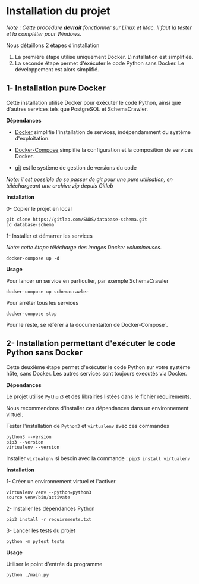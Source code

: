 # Installation du projet


*Note : Cette procédure **devrait** fonctionner sur Linux et Mac. Il faut la tester et la compléter pour Windows.*

Nous détaillons 2 étapes d'installation 

1. La première étape utilise uniquement Docker. L'installation est simplifiée.
2. La seconde étape permet d'éxécuter le code Python sans Docker. Le développement est alors simplifié. 

## 1- Installation pure Docker

Cette installation utilise Docker pour exécuter le code Python, 
ainsi que d'autres services tels que PostgreSQL et SchemaCrawler.

**Dépendances**

- [Docker](https://docs.docker.com/engine/installation/) 
simplifie l'installation de services, indépendamment du système d'exploitation. 

- [Docker-Compose](https://docs.docker.com/compose/install/) 
simplifie la configuration et la composition de services Docker.

- [git](https://git-scm.com/book/fr/v1/D%C3%A9marrage-rapide-Installation-de-Git)
est le système de gestion de versions du code

*Note: il est possible de se passer de git pour une pure utilisation, en téléchargeant une archive zip depuis Gitlab*

**Installation**

0- Copier le projet en local


    git clone https://gitlab.com/SNDS/database-schema.git
    cd database-schema

1- Installer et démarrer les services

*Note: cette étape télécharge des images Docker volumineuses.*


    docker-compose up -d
    

**Usage**

Pour lancer un service en particulier, par exemple SchemaCrawler

    docker-compose up schemacrawler

Pour arrêter tous les services
    
    docker-compose stop

Pour le reste, se référer à la documentaiton de Docker-Compose`.

## 2- Installation permettant d'exécuter le code Python sans Docker

Cette deuxième étape permet d'exécuter le code Python sur votre système hôte, sans Docker.
Les autres services sont toujours executés via Docker.

**Dépendances**

Le projet utilise `Python3` et des librairies listées dans le fichier [requirements](requirements.txt). 

Nous recommendons d'installer ces dépendances dans un environnement virtuel.

Tester l'installation de `Python3` et `virtualenv` avec ces commandes

    python3 --version
    pip3 --version
    virtualenv --version

Installer `virtualenv` si besoin avec la commande :  `pip3 install virtualenv`

**Installation**

1- Créer un environnement virtuel et l'activer


    virtualenv venv --python=python3
    source venv/bin/activate

2- Installer les dépendances Python 


    pip3 install -r requirements.txt

3- Lancer les tests du projet


    python -m pytest tests

**Usage**

Utiliser le point d'entrée du programme


    python ./main.py
